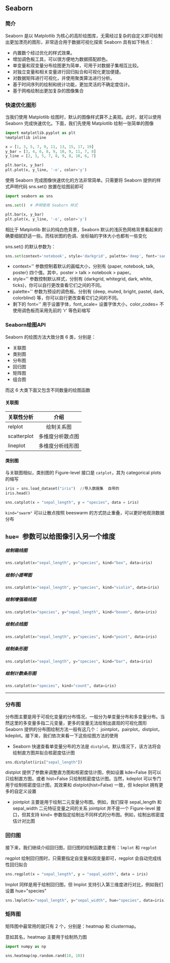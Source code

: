 ## Seaborn 
### 简介
Seaborn 是以 Matplotlib 为核心的高阶绘图库，无需经过复杂的自定义即可绘制出更加漂亮的图形，非常适合用于数据可视化探索
Seaborn 具有如下特点：

+ 内置数个经过优化的样式效果。
+ 增加调色板工具，可以很方便地为数据搭配颜色。
+ 单变量和双变量分布绘图更为简单，可用于对数据子集相互比较。
+ 对独立变量和相关变量进行回归拟合和可视化更加便捷。
+ 对数据矩阵进行可视化，并使用聚类算法进行分析。
+ 基于时间序列的绘制和统计功能，更加灵活的不确定度估计。
+ 基于网格绘制出更加复杂的图像集合

### 快速优化图形
当我们使用 Matplotlib 绘图时，默认的图像样式算不上美观。此时，就可以使用 Seaborn 完成快速优化。下面，我们先使用 Matplotlib 绘制一张简单的图像
```python
import matplotlib.pyplot as plt
%matplotlib inline

x = [1, 3, 5, 7, 9, 11, 13, 15, 17, 19]
y_bar = [3, 4, 6, 8, 9, 10, 9, 11, 7, 8]
y_line = [2, 3, 5, 7, 8, 9, 8, 10, 6, 7]

plt.bar(x, y_bar)
plt.plot(x, y_line, '-o', color='y')
```
使用 Seaborn 完成图像快速优化的方法非常简单。只需要将 Seaborn 提供的样式声明代码 sns.set() 放置在绘图前即可
```python
import seaborn as sns

sns.set()  # 声明使用 Seaborn 样式

plt.bar(x, y_bar)
plt.plot(x, y_line, '-o', color='y')
```
相比于 Matplotlib 默认的纯白色背景，Seaborn 默认的浅灰色网格背景看起来的确要细腻舒适一些。而柱状图的色调、坐标轴的字体大小也都有一些变化

sns.set() 的默认参数为：
```python
sns.set(context='notebook', style='darkgrid', palette='deep', font='sans-serif', font_scale=1, color_codes=False, rc=None)
```
+ context='' 参数控制着默认的画幅大小，分别有 {paper, notebook, talk, poster} 四个值。其中，poster > talk > notebook > paper。
+ style='' 参数控制默认样式，分别有 {darkgrid, whitegrid, dark, white, ticks}，你可以自行更改查看它们之间的不同。
+ palette='' 参数为预设的调色板。分别有 {deep, muted, bright, pastel, dark, colorblind} 等，你可以自行更改查看它们之间的不同。
+ 剩下的 font='' 用于设置字体，font_scale= 设置字体大小，color_codes= 不使用调色板而采用先前的 'r' 等色彩缩写

### Seaborn绘图API
Seaborn 的绘图方法大致分类 6 类，分别是：
+ 关联图
+ 类别图
+ 分布图
+ 回归图
+ 矩阵图
+ 组合图

而这 6 大类下面又包含不同数量的绘图函数

#### 关联图

关联性分析|介绍
--|:--:
relplot|绘制关系图
scatterplot|多维度分析散点图
lineplot|多维度分析线形图

#### 类别图
与关联图相似，类别图的 Figure-level 接口是 `catplot`，其为 categorical plots 的缩写
```python
iris = sns.load_dataset("iris")  //导入数据集  自带的
iris.head()
```
```python
sns.catplot(x = "sepal_length", y = "species", data = iris)
```
`kind="swarm"` 可以让散点按照 beeswarm 的方式防止重叠，可以更好地观测数据分布

`hue= `参数可以给图像引入另一个维度
--------

##### 绘制箱线图
```python
sns.catplot(x="sepal_length", y="species", kind="box", data=iris)
```
##### 绘制小提琴图
```python
sns.catplot(x="sepal_length", y="species", kind="violin", data=iris)
```
##### 绘制增强箱线图
```python
sns.catplot(x="species", y="sepal_length", kind="boxen", data=iris)
```
##### 绘制点线图
```python
sns.catplot(x="sepal_length", y="species", kind="point", data=iris)
```
##### 绘制条形图
```python
sns.catplot(x="sepal_length", y="species", kind="bar", data=iris)
```
##### 绘制计数条形图
```python
sns.catplot(x="species", kind="count", data=iris)
```

------------------------------

### 分布图
分布图主要是用于可视化变量的分布情况，一般分为单变量分布和多变量分布。当然这里的多变量多指二元变量，更多的变量无法绘制出直观的可视化图形
Seaborn 提供的分布图绘制方法一般有这几个： jointplot，pairplot，distplot，kdeplot。接下来，我们依次来看一下这些绘图方法的使用

+ Seaborn 快速查看单变量分布的方法是 `distplo`t。默认情况下，该方法将会绘制直方图并拟合核密度估计图

```python
sns.distplot(iris["sepal_length"])
```
distplot 提供了参数来调整直方图和核密度估计图，例如设置 kde=False 则可以只绘制直方图，或者 hist=False 只绘制核密度估计图。当然，kdeplot 可以专门用于绘制核密度估计图，其效果和 distplot(hist=False) 一致，但 kdeplot 拥有更多的自定义设置

+ jointplot 主要是用于绘制二元变量分布图。例如，我们探寻 sepal_length 和 sepal_width 二元特征变量之间的关系
jointplot 并不是一个 Figure-level 接口，但其支持 kind= 参数指定绘制出不同样式的分布图。例如，绘制出核密度估计对比图

### 回归图
接下来，我们继续介绍回归图，回归图的绘制函数主要有：`lmplot` 和 `regplot`

regplot 绘制回归图时，只需要指定自变量和因变量即可，regplot 会自动完成线性回归拟合
```python
sns.regplot(x = "sepal_length", y = "sepal_width", data = iris)
```

lmplot 同样是用于绘制回归图，但 lmplot 支持引入第三维度进行对比，例如我们设置 hue="species"
```python
sns.lmplot(x="sepal_length", y="sepal_width", hue="species", data=iris)
```
### 矩阵图
矩阵图中最常用的就只有 2 个，分别是：heatmap 和 clustermap。

意如其名，heatmap 主要用于绘制热力图
```python
import numpy as np

sns.heatmap(np.random.rand(10, 10))
```

















